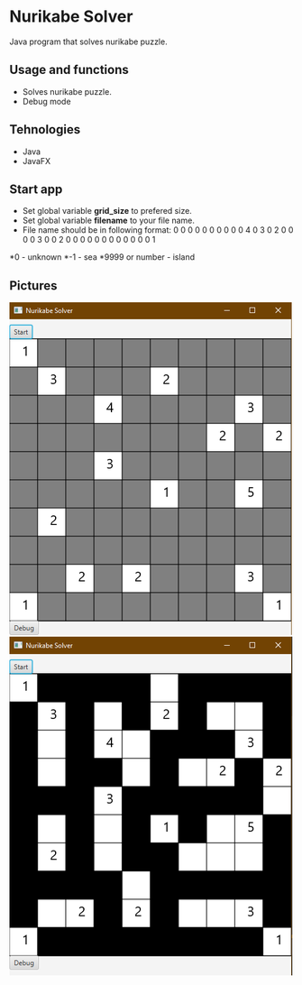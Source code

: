 # Nurikabe Solver
Java program that solves nurikabe puzzle.

## Usage and functions
* Solves nurikabe puzzle.
* Debug mode

## Tehnologies
* Java
* JavaFX

## Start app
* Set global variable **grid_size** to prefered size.
* Set global variable **filename** to your file name.
* File name should be in following format:
0 0 0 0 0 0
0 0 0 0 4 0
3 0 2 0 0 0
0 3 0 0 2 0
0 0 0 0 0 0
0 0 0 0 0 1

*0 - unknown
*-1 - sea
*9999 or number - island

## Pictures
![Image1](/pictures/10x10.PNG)
![Image2](/pictures/10x10_solved.PNG)
